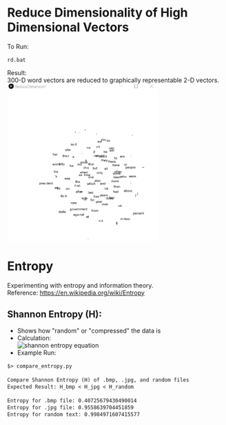 # Reduce Dimensionality of High Dimensional Vectors
To Run:
```
rd.bat
```
Result: <br>
300-D word vectors are reduced to graphically representable 2-D vectors. <br>
<img src="words.gif" width="350px"/>


# Entropy
Experimenting with entropy and information theory.  
Reference: https://en.wikipedia.org/wiki/Entropy

## Shannon Entropy (H):
- Shows how "random" or "compressed" the data is  
- Calculation:  
![shannon entropy equation](https://wikimedia.org/api/rest_v1/media/math/render/svg/7de5d59a442f5305853d4392826b1f51dc43f6d0)  
- Example Run:
```
$> compare_entropy.py

Compare Shannon Entropy (H) of .bmp, .jpg, and random files
Expected Result: H_bmp < H_jpg < H_random

Entropy for .bmp file: 0.40725679430490014
Entropy for .jpg file: 0.9558639704451859
Entropy for random text: 0.9984971607415577

```

